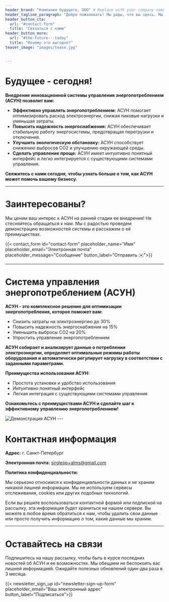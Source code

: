 ```yaml
---
header_brand: "Компания будущего, ООО" # Replace with your company name
header_tagline_paragraph: "Добро пожаловать! Мы рады, что вы здесь. Мы с большим энтузиазмом готовы рассказать вам об инновационной системе управления энергопотреблением (АСУН) и ее возможностях. Оптимизация энергопотребления и экономия средств - это наше призвание!"
header_button_cta:
  url: "#contact-form"
  title: "Связаться с нами"
header_button_more:
  url: "#the-future---today"
  title: "Почему это выгодно?"
teaser_image: "images/tease.jpg" 


---
```


# Будущее - сегодня!

**Внедрение инновационной системы управления энергопотреблением (АСУН) позволит вам:**

* **Эффективно управлять энергопотреблением:** АСУН помогает оптимизировать расход электроэнергии, снижая пиковые нагрузки и уменьшая затраты.
* **Повысить надежность энергоснабжения:** АСУН обеспечивает стабильную работу энергосистемы, предотвращая перегрузки и отключения.
* **Улучшить экологическую обстановку:** АСУН способствует снижению выбросов CO2 и улучшению окружающей среды.
* **Сделать управление проще:** АСУН имеет интуитивно понятный интерфейс и легко интегрируется с существующими системами управления.

**Свяжитесь с нами сегодня, чтобы узнать больше о том, как АСУН может помочь вашему бизнесу.**

---

# Заинтересованы?

Мы ценим ваш интерес к АСУН на ранней стадии ее внедрения! Не стесняйтесь обращаться к нам. Мы с радостью проведем демонстрацию возможностей системы и расскажем о её преимуществах.

{{< contact_form id="contact-form" placeholder_name="Имя" placeholder_email="Электронная почта" placeholder_message="Сообщение" button_label="Отправить ✉️">}}

---

# Система управления энергопотреблением (АСУН)

**АСУН - это комплексное решение для оптимизации энергопотребления, которое поможет вам:**

* Снизить затраты на электроэнергию до 30%
* Повысить надежность энергоснабжения на 15%
* Уменьшить выбросы CO2 на 20%
* Упростить управление энергопотреблением

**АСУН собирает и анализирует данные о потреблении электроэнергии, определяет оптимальные режимы работы оборудования и автоматически регулирует нагрузку в соответствии с заданными параметрами.**

**Преимущества использования АСУН:**

* Простота установки и удобство использования
* Интуитивно понятный интерфейс
* Легкая интеграция с существующими системами управления

**Ознакомьтесь с преимуществами АСУН и сделайте шаг к эффективному управлению энергопотреблением!**

![Демонстрация АСУН](images/prototype.jpg) ---

# Контактная информация

**Адрес:** г. Санкт-Петербург

**Электронная почта:**  [sirglepp+alms@gmail.com](mailto:sirglepp+alms@gmail.com?subject=Система%20управления%20энергопотреблением)


**Политика конфиденциальности:**

Мы серьезно относимся к конфиденциальности данных и не храним никакой лишней информации. Мы не используем сервисы отслеживания, cookies или других подобных технологий.

Если вы решите воспользоваться контактной формой или подпиской на рассылку, эта информация будет храниться на нашем сервере. Вы можете в любое время обратиться к нам, чтобы удалить свои данные или просто получить информацию о том, какие данные мы храним.

---

# Оставайтесь на связи

Подпишитесь на нашу рассылку, чтобы быть в курсе последних новостей об АСУН и ее возможностях. Мы обещаем не беспокоить вас лишней информацией. Ожидайте полезных обновлений один-два раза в 3 месяца.

{{< newsletter_sign_up id="newsletter-sign-up-form" placeholder_email="Ваш электронный адрес" button_label="Подписаться">}}